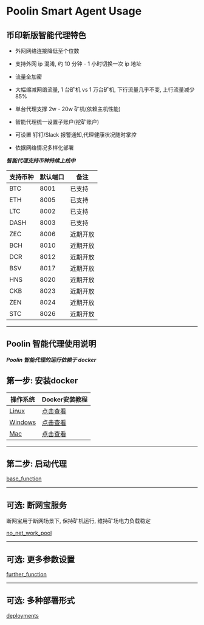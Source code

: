 # Poolin Smart Agent Usage

## 币印新版智能代理特色

- 外网网络连接降低至个位数

- 支持外网 ip 混淆, 约 10 分钟 - 1 小时切换一次 ip 地址

- 流量全加密

- 大幅缩减网络流量, 1 台矿机 vs 1 万台矿机, 下行流量几乎不变, 上行流量减少 85%

- 单台代理支撑 2w - 20w 矿机(依赖主机性能)

- 智能代理统一设置子账户(挖矿账户)

- 可设置 钉钉/Slack 报警通知,代理健康状况随时掌控

- 依据网络情况多样化部署

***智能代理支持币种持续上线中***

|支持币种|默认端口|备注|
|---|---|---|
|BTC|8001|已支持|
|ETH|8005|已支持|
|LTC|8002|已支持|
|DASH|8003|已支持|
|ZEC|8006|近期开放|
|BCH|8010|近期开放|
|DCR|8012|近期开放|
|BSV|8017|近期开放|
|HNS|8020|近期开放|
|CKB|8023|近期开放|
|ZEN|8024|近期开放|
|STC|8026|近期开放|

---

## Poolin 智能代理使用说明

***Poolin 智能代理的运行依赖于 docker***

## 第一步: 安装docker

|操作系统|Docker安装教程|
|---|---|
|[Linux](https://docs.docker.com/install/linux/docker-ce/ubuntu/)|[点击查看](https://docs.docker.com/install/linux/docker-ce/ubuntu/)|
|[Windows](https://docs.docker.com/docker-for-windows/install/)|[点击查看](https://docs.docker.com/docker-for-windows/install/)|
|[Mac](https://docs.docker.com/desktop/mac/install/) |[点击查看](https://docs.docker.com/desktop/mac/install/)|

---

## 第二步: 启动代理

[base_function](https://github.com/iblockin/Poolin-SmartAgentExplan/tree/master/base_function)

---

## 可选: 断网宝服务

断网宝用于断网场景下, 保持矿机运行, 维持矿场电力负载稳定

[no_net_work_pool](https://github.com/iblockin/Poolin-SmartAgentExplan/tree/master/no_nework_pool)

---

## 可选: 更多参数设置

[further_function](https://github.com/iblockin/Poolin-SmartAgentExplan/tree/master/further_functions)

---

## 可选: 多种部署形式

[deployments](https://github.com/iblockin/Poolin-SmartAgentExplan/tree/master/deployments)
